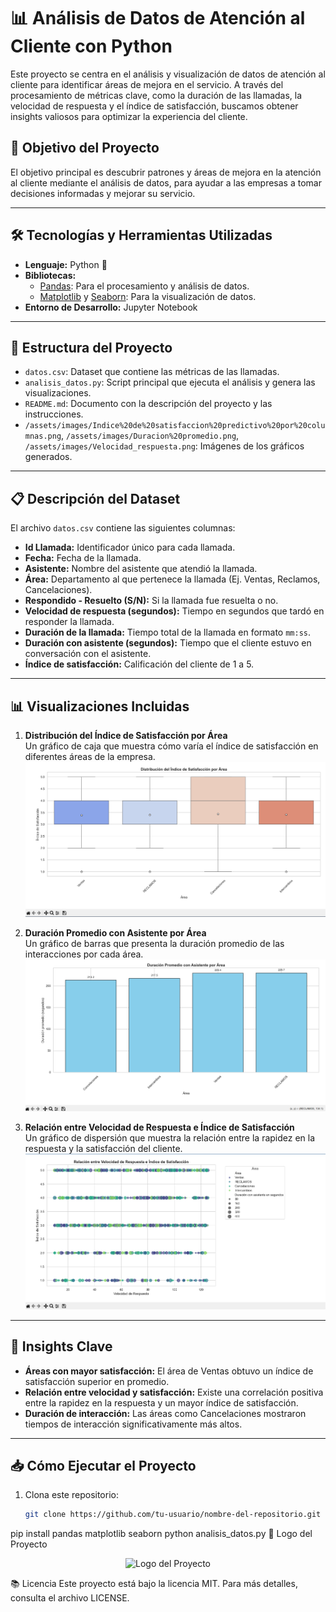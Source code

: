 # 📊 **Análisis de Datos de Atención al Cliente con Python**

Este proyecto se centra en el análisis y visualización de datos de atención al cliente para identificar áreas de mejora en el servicio. A través del procesamiento de métricas clave, como la duración de las llamadas, la velocidad de respuesta y el índice de satisfacción, buscamos obtener insights valiosos para optimizar la experiencia del cliente.

## 🚀 **Objetivo del Proyecto**
El objetivo principal es descubrir patrones y áreas de mejora en la atención al cliente mediante el análisis de datos, para ayudar a las empresas a tomar decisiones informadas y mejorar su servicio.

---

## 🛠️ **Tecnologías y Herramientas Utilizadas**
- **Lenguaje:** Python 🐍
- **Bibliotecas:**
  - [Pandas](https://pandas.pydata.org/): Para el procesamiento y análisis de datos.
  - [Matplotlib](https://matplotlib.org/) y [Seaborn](https://seaborn.pydata.org/): Para la visualización de datos.
- **Entorno de Desarrollo:** Jupyter Notebook

---

## 📂 **Estructura del Proyecto**
- `datos.csv`: Dataset que contiene las métricas de las llamadas.
- `analisis_datos.py`: Script principal que ejecuta el análisis y genera las visualizaciones.
- `README.md`: Documento con la descripción del proyecto y las instrucciones.
- `/assets/images/Indice%20de%20satisfaccion%20predictivo%20por%20columnas.png`, `/assets/images/Duracion%20promedio.png`, `/assets/images/Velocidad_respuesta.png`: Imágenes de los gráficos generados.

---

## 📋 **Descripción del Dataset**
El archivo `datos.csv` contiene las siguientes columnas:
- **Id Llamada:** Identificador único para cada llamada.
- **Fecha:** Fecha de la llamada.
- **Asistente:** Nombre del asistente que atendió la llamada.
- **Área:** Departamento al que pertenece la llamada (Ej. Ventas, Reclamos, Cancelaciones).
- **Respondido - Resuelto (S/N):** Si la llamada fue resuelta o no.
- **Velocidad de respuesta (segundos):** Tiempo en segundos que tardó en responder la llamada.
- **Duración de la llamada:** Tiempo total de la llamada en formato `mm:ss`.
- **Duración con asistente (segundos):** Tiempo que el cliente estuvo en conversación con el asistente.
- **Índice de satisfacción:** Calificación del cliente de 1 a 5.

---

## 📊 **Visualizaciones Incluidas**
1. **Distribución del Índice de Satisfacción por Área**  
   Un gráfico de caja que muestra cómo varía el índice de satisfacción en diferentes áreas de la empresa.
   ![Distribución del Índice de Satisfacción](/assets/images/Indice%20de%20satisfaccion%20predictivo%20por%20columnas.png)

2. **Duración Promedio con Asistente por Área**  
   Un gráfico de barras que presenta la duración promedio de las interacciones por cada área.
   ![Duración Promedio con Asistente](/assets/images/Duracion%20promedio.png)

3. **Relación entre Velocidad de Respuesta e Índice de Satisfacción**  
   Un gráfico de dispersión que muestra la relación entre la rapidez en la respuesta y la satisfacción del cliente.
   ![Relación Velocidad-Satisfacción](/assets/images/Velocidad_respuesta.png)

---

## 🔎 **Insights Clave**
- **Áreas con mayor satisfacción:** El área de Ventas obtuvo un índice de satisfacción superior en promedio.
- **Relación entre velocidad y satisfacción:** Existe una correlación positiva entre la rapidez en la respuesta y un mayor índice de satisfacción.
- **Duración de interacción:** Las áreas como Cancelaciones mostraron tiempos de interacción significativamente más altos.

---

## 📥 **Cómo Ejecutar el Proyecto**
1. Clona este repositorio:
   ```bash
   git clone https://github.com/tu-usuario/nombre-del-repositorio.git
pip install pandas matplotlib seaborn
python analisis_datos.py
🎨 Logo del Proyecto
<p align="center"> <img src="/assets/images/Logo.svg" alt="Logo del Proyecto" width="200"> </p>
📚 Licencia
Este proyecto está bajo la licencia MIT. Para más detalles, consulta el archivo LICENSE.

















